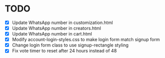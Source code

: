 # TODO

- [x] Update WhatsApp number in customization.html
- [x] Update WhatsApp number in creators.html
- [x] Update WhatsApp number in cart.html
- [x] Modify account-login-styles.css to make login form match signup form
- [x] Change login form class to use signup-rectangle styling
- [x] Fix vote timer to reset after 24 hours instead of 48

